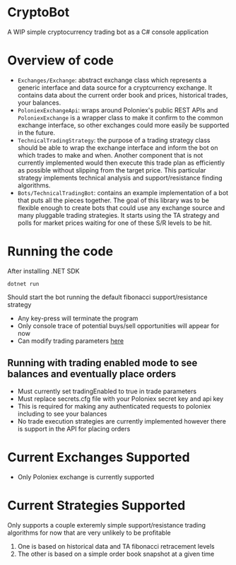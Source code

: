 # CryptoBot
A WIP simple cryptocurrency trading bot as a C# console application

# Overview of code
- ```Exchanges/Exchange```: abstract exchange class which represents a generic interface and data source for a cryptcurrency exchange. It contains data about the current order book and prices, historical trades, your balances.
- ```PoloniexExchangeApi```: wraps around Poloniex's public REST APIs and ```PoloniexExchange``` is a wrapper class to make it confirm to the common exchange interface, so other exchanges could more easily be supported in the future. 
- ```TechnicalTradingStrategy```: the purpose of a trading strategy class should be able to wrap the exchange interface and inform the bot on which trades to make and when. Another component that is not currently implemented would then execute this trade plan as efficiently as possible without slipping from the target price. This particular strategy implements technical analysis and support/resistance finding algorithms.
- ```Bots/TechnicalTradingBot```: contains an example implementation of a bot that puts all the pieces together. The goal of this library was to be flexible enough to create bots that could use any exchange source and many pluggable trading strategies. It starts using the TA strategy and polls for market prices waiting for one of these S/R levels to be hit.

# Running the code

After installing .NET SDK
```
dotnet run
```
Should start the bot running the default fibonacci support/resistance strategy
- Any key-press will terminate the program
- Only console trace of potential buys/sell opportunities will appear for now
- Can modify trading parameters [here](https://github.com/lipmas/CryptoBot/blob/master/Constants/TradeParamaters.cs)

## Running with trading enabled mode to see balances and eventually place orders
- Must currently set tradingEnabled to true in trade parameters
- Must replace secrets.cfg file with your Poloniex secret key and api key
- This is required for making any authenticated requests to poloniex including to see your balances
- No trade execution strategies are currently implemented however there is support in the API for placing orders

# Current Exchanges Supported
- Only Poloniex exchange is currently supported

# Current Strategies Supported
Only supports a couple exteremly simple support/resistance trading algorithms for now that are very unlikely to be profitable
1. One is based on historical data and  TA fibonacci retracement levels
2. The other is based on a simple order book snapshot at a given time
